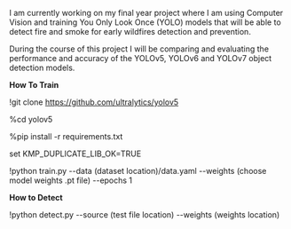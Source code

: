I am currently working on my final year project where I am using Computer Vision and training You Only Look Once (YOLO) models that will be able to detect fire and smoke for early wildfires detection and prevention.

During the course of this project I will be comparing and evaluating the performance and accuracy of the YOLOv5, YOLOv6 and YOLOv7 object detection models.


**How To Train**

!git clone https://github.com/ultralytics/yolov5

%cd yolov5

%pip install -r requirements.txt


set KMP_DUPLICATE_LIB_OK=TRUE


!python train.py --data (dataset location)/data.yaml --weights (choose model weights .pt file) --epochs 1

**How to Detect**

!python detect.py --source (test file location) --weights (weights location)
